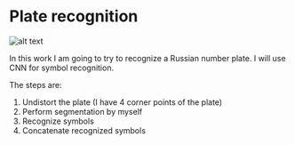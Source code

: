 # Plate recognition
![alt text](https://i.ytimg.com/vi/nmDiZGx5mqU/hqdefault.jpg)

In this work I am going to try to recognize a Russian number plate. I will use CNN for symbol recognition.

The steps are:

1. Undistort the plate (I have 4 corner points of the plate)
2. Perform segmentation by myself
3. Recognize symbols
4. Concatenate recognized symbols
